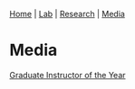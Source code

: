 [Home](https://jaredbranch.github.io/) | [Lab](https://jaredbranch.github.io/lab) | [Research](https://jaredbranch.github.io/research) | [Media](https://jaredbranch.github.io/media)

# Media

[Graduate Instructor of the Year](https://twitter.com/BGSUPsych/status/1258808119188238336)


